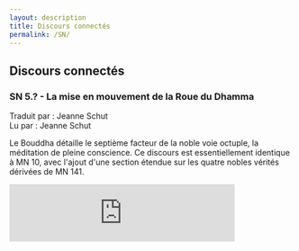 ```yaml
---
layout: description
title: Discours connectés
permalink: /SN/
---
```


## Discours connectés

### SN 5.? - La mise en mouvement de la Roue du Dhamma

Traduit par : Jeanne Schut\
Lu par : Jeanne Schut

<div class="container">
  <div class="justice">
  
Le Bouddha détaille le septième facteur de la noble voie octuple, la méditation de pleine conscience. Ce discours est essentiellement identique à MN 10, avec l'ajout d'une section étendue sur les quatre nobles vérités dérivées de MN 141. 
  
  </div>
</div>


<iframe src="https://anchor.fm/audio-sutta/embed/episodes/MN-140---Lexposition-des-lments-e115ud3" height="102px" width="400px" frameborder="0" scrolling="no"></iframe>
